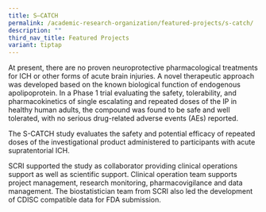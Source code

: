 ```yaml
---
title: S–CATCH
permalink: /academic-research-organization/featured-projects/s-catch/
description: ""
third_nav_title: Featured Projects
variant: tiptap
---
```

At present, there are no proven neuroprotective pharmacological treatments for ICH or other forms of acute brain injuries. A novel therapeutic approach was developed based on the known biological function of endogenous apolipoprotein. In a Phase 1 trial evaluating the safety, tolerability, and pharmacokinetics of single escalating and repeated doses of the IP in healthy human adults, the compound was found to be safe and well tolerated, with no serious drug-related adverse events (AEs) reported.

The S-CATCH study evaluates the safety and potential efficacy of repeated doses of the investigational product administered to participants with acute supratentorial ICH.

SCRI supported the study as collaborator providing clinical operations support as well as scientific support. Clinical operation team supports project management, research monitoring, pharmacovigilance and data management. The biostatistician team from SCRI also led the development of CDISC compatible data for FDA submission.
